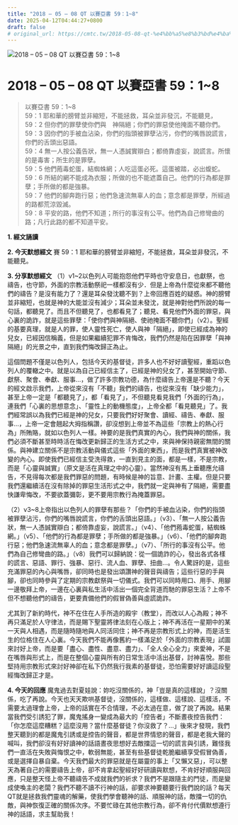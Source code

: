 ```yaml
---
title: "2018 – 05 – 08 QT 以賽亞書 59：1~8"
date: 2025-04-12T04:44:27+0800
draft: false
# original_url: https://cmtc.tw/2018-05-08-qt-%e4%bb%a5%e8%b3%bd%e4%ba%9e%e6%9b%b8-59%ef%bc%9a18
---
```


![2018 – 05 – 08 QT 以賽亞書 59：1\~8](/images/qt.jpg   "2018 – 05 – 08 QT 以賽亞書 59：1\~8")

# 2018 – 05 – 08 QT 以賽亞書 59：1\~8

> 以賽亞書 59：1\~8  
> 59：1 耶和華的膀臂並非縮短，不能拯救，耳朵並非發沉，不能聽見，  
> 59：2 但你們的罪孽使你們與　神隔絕；你們的罪惡使他掩面不聽你們。  
> 59：3 因你們的手被血沾染，你們的指頭被罪孽沾污，你們的嘴唇說謊言，你們的舌頭出惡語。  
> 59：4 無一人按公義告狀，無一人憑誠實辯白；都倚靠虛妄，說謊言。所懷的是毒害；所生的是罪孽。  
> 59：5 他們菢毒蛇蛋，結蜘蛛網；人吃這蛋必死。這蛋被踏，必出蝮蛇。  
> 59：6 所結的網不能成為衣服；所做的也不能遮蓋自己。他們的行為都是罪孽；手所做的都是強暴。  
> 59：7 他們的腳奔跑行惡；他們急速流無辜人的血；意念都是罪孽，所經過的路都荒涼毀滅。  
> 59：8 平安的路，他們不知道；所行的事沒有公平。他們為自己修彎曲的路；凡行此路的都不知道平安。

**1. 經文誦讀**

**2.  今天默想經文**
賽 59：1 耶和華的膀臂並非縮短，不能拯救，耳朵並非發沉，不能聽見。

**3. 分享默想經文**
（1）v1\~2以色列人可能抱怨他們平時也守安息日，也獻祭，也禱告，也守節，外面的宗教活動祭祀一樣都沒有少．但是上帝為什麼從來都不聽他們的禱告？是沒有能力了？還是耳朵發沈聽不到？上帝回應百姓的疑惑。神的膀臂並非縮短，也就是神的大能並沒有減少；耳朵並未發沈，就是神對他們所說的每一句話，都聽見了。而且不但聽見了，也都看見了；聽見、看見他們外面的罪惡，與心裏的詭詐，就是這些罪孽：「使你們與神隔絕、使祂掩面不聽你們」（v2）。聖經的基要真理，就是人的罪，使人靈性死亡，使人與神「隔絕」，即使已經成為神的兒女，已經因信稱義，但是如果繼續犯罪不肯悔改，我們仍然是陷在因罪孽「與神隔絕」的光景之中，直到我們悔改歸正為止。

這個問題不僅是以色列人，包括今天的基督徒，許多人也不好好讀聖經，重蹈以色列人的覆轍之中。就是以為自己已經信主了，已經是神的兒女了，甚至開始守節、獻祭、聚會、奉獻、服事…，做了許多宗教功德，為什麼禱告上帝還是不聽？今天的經文啟示我們，上帝從來沒有「不聽」我們的禱告，也從來沒有「缺少能力」，甚至上帝一定是「都聽見了」，都「看見了」，不但聽見看見我們「外面的行為」，連我們「心裏的思想意念」、「靈性上的動機態度」，上帝全都「看見聽見」了。我們經常誤以為我們已經是神的兒女，只要我們好好聚會、讀經、禱告、奉獻、服事…，上帝一定會翹起大拇指稱讚，卻沒想到上帝並不為這些「宗教上的熱心行為」所賄賂，就如以色列人一樣。神要的是我們真實的內心，我們與神的關係，我們必須不斷甚至時時活在悔改更新歸正的生活方式之中，來與神保持親密無間的關係。與神建立關係不是宗教活動與儀式這些「外面的東西」，而是我們真實被神改變的內心。即使我們已經信主受洗得救，一直到見主的面，都是一樣，不是宗教，而是「心靈與誠實」（原文是活在真理之中的心靈）。當然神沒有馬上垂聽應允禱告，不見得每次都是我們罪惡的問題，有時候是神的旨意、計畫、主權。但是只要我們還繼續活在沒有除掉的罪惡生活形式之中，我們就一定與神有了隔絕，需要盡快謙卑悔改，不要欲蓋彌彰，更不要用宗教行為掩蓋罪惡。

（2）v3\~8上帝指出以色列人的罪孽有那些？「你們的手被血沾染，你們的指頭被罪孽沾污，你們的嘴唇說謊言，你們的舌頭出惡語。」（v3）、「無一人按公義告狀，無一人憑誠實辯白；都倚靠虛妄，說謊言。」（v4）、「他們菢毒蛇蛋，結蜘蛛網。」（v5）、「他們的行為都是罪孽；手所做的都是強暴。」（v6）、「他們的腳奔跑行惡；他們急速流無辜人的血；意念都是罪孽。」（v7）、「所行的事沒有公平。他們為自己修彎曲的路。」（v8）我們可以歸納說：從一個詭詐的心，發出各式各樣的謊言、惡語、罪行、強暴、惡行、流人血、罪孽、扭曲…。令人驚訝的是，這些充滿罪惡的內心與嘴唇，卻同時也是發出頌讚神的聲音與禱告；這些行惡的手與腳，卻也同時參與了定期的宗教獻祭與一切儀式。我們可以同時用口、用手、用腳一邊敬拜上帝，一邊在心裏與私生活中活出一個完全背道而馳的罪惡生活？上帝不但不想聽他們的禱告，更要責備他們的假冒偽善與虛謊詭詐。

尤其到了新約時代，神不在住在人手所造的殿宇（教堂），而改以人心為殿；神不再只滿足於人守律法，而是賜下聖靈將律法刻在心版上；神不再活在一星期中的某一天與人相遇，而是隨時隨地與人同活同住；神不再是宗教形式上的神，而是活生生的位格住在人心裏。今天我們不能再像舊約一樣滿足於「外面的宗教表現」試圖來討好上帝，而是要「盡心、盡性、盡意、盡力」、「全人全心全力」來愛神，不是在嘴唇與形式上，而是在整個心靈與所有的日常生活中活出基督，討神喜悅。那些堅持用宗教形式來討好神卻在私下仍然我行我素的基督徒，恐怕需要好好讀這段聖經悔改歸正才是。

**4. 今天的回應**
魔鬼過去對夏娃說：妳吃沒關係的，神「豈是真的這樣說」？沒關係，吃了再說。今天也天天欺哄基督徒，沒關係的，這樣做、這樣說、這樣活，不需要太過理會上帝，上帝的話實在不合情理，不必太過在意，做了說了再說。結果當我們受引誘犯了罪，魔鬼搖身一變成為最大的「控告者」不斷晝夜控告我們：「你怎麼這麼糟糕？這麼沒用？當什麼基督徒？你沒救了？…」後來才發現，我們整天聽到的都是魔鬼引誘或是控告的聲音，都是世界情慾的聲音，都是老我大聲的喊叫，我們卻沒有好好讀神的話語晝夜思想好去敵擋這一切的謊言與引誘，難怪我們一直活在失敗與悔恨之中，軟弱無能，甚至有些基督徒乾脆繼續享受假冒偽善，或是選擇自暴自棄。今天我們最大的罪惡就是在屬靈的事上「又懶又惡」，可以整天為著自己的需要禱告上帝，卻不肯拿起聖經好好研讀與默想，不肯好好順服與回應，只是整天怪上帝不聽禱告不成就我們的祈求？我們不是跟隨主的門徒，而是變成使喚主的老闆？我們不聽不讀不行神的話，卻要求神要聽要行我們說的話？每天QT就是拯救我們靈魂的解藥，使我們學會聽神的話、順服神的話，敵擋一切的仇敵，與神恢復正確的關係次序。不要忙碌在其他宗教行為，卻不肯付代價默想遵行神的話語，求主幫助我！
